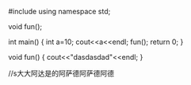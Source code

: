 #include<iostream>
using namespace std;


void fun();

int main()
{
    int a=10;
    cout<<a<<endl;
    fun();
    return 0;
}



void fun()
{
    cout<<"dasdasdad"<<endl;
}

//s大大阿达是的阿萨德阿萨德阿德